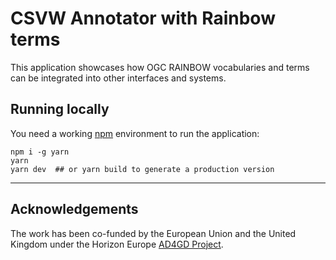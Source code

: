# CSVW Annotator with Rainbow terms

This application showcases how OGC RAINBOW vocabularies and terms can be integrated into other interfaces
and systems.

## Running locally

You need a working [npm](https://npmjs.org) environment to run the application:

```
npm i -g yarn
yarn
yarn dev  ## or yarn build to generate a production version
```

***

## Acknowledgements

The work has been co-funded by the European Union and the United Kingdom under the 
Horizon Europe [AD4GD Project](https://www.ogc.org/initiatives/ad4gd/).

